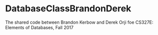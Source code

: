 # DatabaseClassBrandonDerek
The shared code between Brandon Kerbow and Derek Orji foe CS327E: Elements of Databases, Fall 2017
